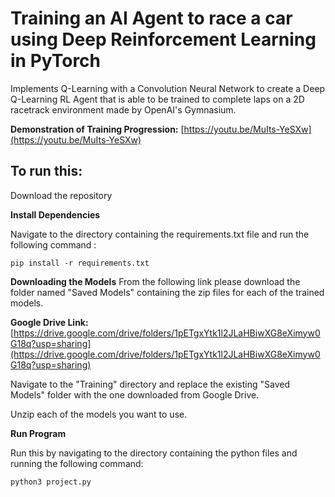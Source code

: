 # Training an AI Agent to race a car using Deep Reinforcement Learning in PyTorch

Implements Q-Learning with a Convolution Neural Network to create a Deep Q-Learning RL Agent that is able to be trained to complete laps on a 2D racetrack environment made by OpenAI's Gymnasium.

__Demonstration of Training Progression:__ [https://youtu.be/MuIts-YeSXw](https://youtu.be/MuIts-YeSXw)

## To run this:

Download the repository

**Install Dependencies**

Navigate to the directory containing the requirements.txt file and run the following command :

`pip install -r requirements.txt`

**Downloading the Models**
From the following link please download the folder named "Saved Models" containing the zip files for each of the trained models. 

__Google Drive Link:__ [https://drive.google.com/drive/folders/1pETgxYtk1l2JLaHBiwXG8eXimyw0G18q?usp=sharing](https://drive.google.com/drive/folders/1pETgxYtk1l2JLaHBiwXG8eXimyw0G18q?usp=sharing)

Navigate to the "Training" directory and replace the existing "Saved Models" folder with the one downloaded from Google Drive. 

Unzip each of the models you want to use.

**Run Program**

Run this by navigating to the directory containing the python files and running the following command: 

`python3 project.py`











